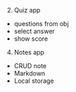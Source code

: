 
2. Quiz app
 - questions from obj
 - select answer
 - show score
4. Notes app
 - CRUD note
 - Markdown
 - Local storage